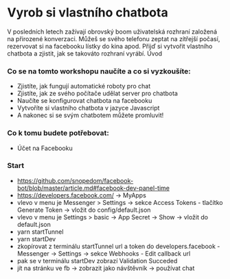 # Vyrob si vlastního chatbota

V posledních letech zažívají obrovský boom uživatelská rozhraní založená na přirozené konverzaci. Můžeš se svého telefonu zeptat na zítřejší počasí, rezervovat si na facebooku lístky do kina apod. Přijď si vytvořit vlastního chatbota a zjistit, jak se takováto rozhraní vyrábí.
Úvod

### Co se na tomto workshopu naučíte a co si vyzkoušíte:

* Zjistíte, jak fungují automatické roboty pro chat
* Zjistíte, jak ze svého počítače udělat server pro chatbota
* Naučíte se konfigurovat chatbota na facebooku
* Vytvoříte si vlastního chatbota v jazyce Javascript
* A nakonec si se svým chatbotem můžete promluvit!

### Co k tomu budete potřebovat:

* Účet na Facebooku

### Start
* https://github.com/snopedom/facebook-bot/blob/master/article.md#facebook-dev-panel-time
* https://developers.facebook.com/ -> MyApps
* vlevo v menu je Messenger > Settings -> sekce Access Tokens - tlačítko Generate Token -> vložit do config/default.json
* vlevo v menu je Settings > basic -> App Secret -> Show -> vložit do default.json
* yarn startTunnel
* yarn startDev
* zkopírovat z terminálu startTunnel url a token do developers.facebook - Messenger -> Settings -> sekce Webhooks - Edit callback url
* pak se v terminálu startDev zobrazí Validation Succeded
* jít na stránku ve fb -> zobrazit jako návštěvník -> používat chat
